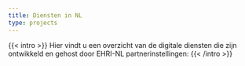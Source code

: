 ```yaml
---
title: Diensten in NL
type: projects
---
```


{{< intro >}}
Hier vindt u een overzicht van de digitale diensten die zijn ontwikkeld en gehost door EHRI-NL partnerinstellingen:
{{< /intro >}}
